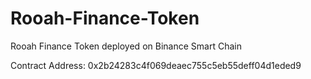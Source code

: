# Rooah-Finance-Token
Rooah Finance Token deployed on Binance Smart Chain

Contract Address: 0x2b24283c4f069deaec755c5eb55deff04d1eded9
